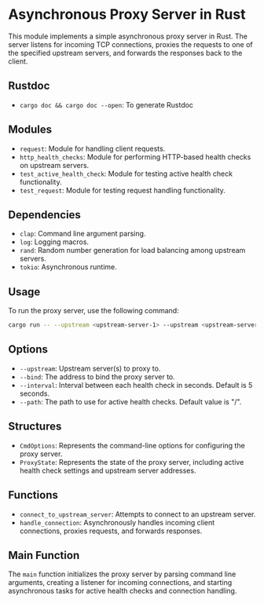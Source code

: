 # Asynchronous Proxy Server in Rust

This module implements a simple asynchronous proxy server in Rust. The server listens for incoming TCP connections,
proxies the requests to one of the specified upstream servers, and forwards the responses back to the client.

## Rustdoc

- `cargo doc && cargo doc --open`:  To generate Rustdoc

## Modules

- `request`: Module for handling client requests.
- `http_health_checks`: Module for performing HTTP-based health checks on upstream servers.
- `test_active_health_check`: Module for testing active health check functionality.
- `test_request`: Module for testing request handling functionality.

## Dependencies

- `clap`: Command line argument parsing.
- `log`: Logging macros.
- `rand`: Random number generation for load balancing among upstream servers.
- `tokio`: Asynchronous runtime.

## Usage

To run the proxy server, use the following command:

 ```sh
 cargo run -- --upstream <upstream-server-1> --upstream <upstream-server-2> ... --bind <bind-address> --interval <health-check-interval> --path <health-check-path>
 ```

## Options

- `--upstream`: Upstream server(s) to proxy to.
- `--bind`: The address to bind the proxy server to.
- `--interval`: Interval between each health check in seconds. Default is 5 seconds.
- `--path`: The path to use for active health checks. Default value is "/".

## Structures

- `CmdOptions`: Represents the command-line options for configuring the proxy server.
- `ProxyState`: Represents the state of the proxy server, including active health check settings and upstream server addresses.

## Functions

- `connect_to_upstream_server`: Attempts to connect to an upstream server.
- `handle_connection`: Asynchronously handles incoming client connections, proxies requests, and forwards responses.

## Main Function

The `main` function initializes the proxy server by parsing command line arguments, creating a listener for incoming connections,
and starting asynchronous tasks for active health checks and connection handling.
